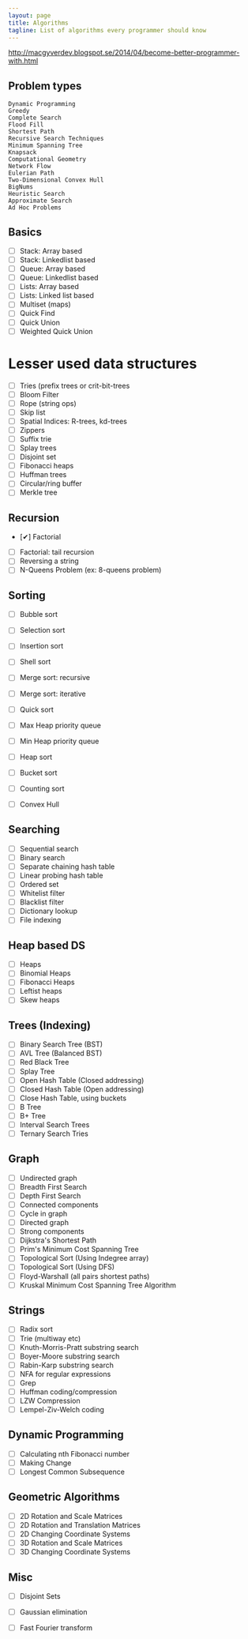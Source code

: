 ```yaml
---
layout: page
title: Algorithms
tagline: List of algorithms every programmer should know
---
```


http://macgyverdev.blogspot.se/2014/04/become-better-programmer-with.html

## Problem types

    Dynamic Programming
    Greedy
    Complete Search
    Flood Fill
    Shortest Path
    Recursive Search Techniques
    Minimum Spanning Tree
    Knapsack
    Computational Geometry
    Network Flow
    Eulerian Path
    Two-Dimensional Convex Hull
    BigNums
    Heuristic Search
    Approximate Search
    Ad Hoc Problems


## Basics

- [ ] Stack: Array based
- [ ] Stack: Linkedlist based
- [ ] Queue: Array based
- [ ] Queue: Linkedlist based
- [ ] Lists: Array based
- [ ] Lists: Linked list based
- [ ] Multiset (maps)
- [ ] Quick Find
- [ ] Quick Union
- [ ] Weighted Quick Union

# Lesser used data structures

- [ ] Tries (prefix trees or crit-bit-trees
- [ ] Bloom Filter
- [ ] Rope (string ops)
- [ ] Skip list
- [ ] Spatial Indices: R-trees, kd-trees
- [ ] Zippers
- [ ] Suffix trie
- [ ] Splay trees
- [ ] Disjoint set
- [ ] Fibonacci heaps
- [ ] Huffman trees
- [ ] Circular/ring buffer
- [ ] Merkle tree

## Recursion

- [✔] Factorial
- [ ] Factorial: tail recursion
- [ ] Reversing a string
- [ ] N-Queens Problem (ex: 8-queens problem)

## Sorting

- [ ] Bubble sort
- [ ] Selection sort
- [ ] Insertion sort
- [ ] Shell sort
- [ ] Merge sort: recursive
- [ ] Merge sort: iterative
- [ ] Quick sort
- [ ] Max Heap priority queue
- [ ] Min Heap priority queue
- [ ] Heap sort
- [ ] Bucket sort
- [ ] Counting sort
- [ ] Convex Hull


## Searching

- [ ] Sequential search
- [ ] Binary search
- [ ] Separate chaining hash table
- [ ] Linear probing hash table
- [ ] Ordered set
- [ ] Whitelist filter
- [ ] Blacklist filter
- [ ] Dictionary lookup
- [ ] File indexing

## Heap based DS

- [ ] Heaps
- [ ] Binomial Heaps
- [ ] Fibonacci Heaps
- [ ] Leftist heaps
- [ ] Skew heaps

## Trees (Indexing)

- [ ] Binary Search Tree (BST)
- [ ] AVL Tree (Balanced BST)
- [ ] Red Black Tree
- [ ] Splay Tree
- [ ] Open Hash Table (Closed addressing)
- [ ] Closed Hash Table (Open addressing)
- [ ] Close Hash Table, using buckets
- [ ] B Tree
- [ ] B+ Tree
- [ ] Interval Search Trees
- [ ] Ternary Search Tries

## Graph

- [ ] Undirected graph
- [ ] Breadth First Search
- [ ] Depth First Search
- [ ] Connected components
- [ ] Cycle in graph
- [ ] Directed graph
- [ ] Strong components
- [ ] Dijkstra's Shortest Path
- [ ] Prim's Minimum Cost Spanning Tree
- [ ] Topological Sort (Using Indegree array)
- [ ] Topological Sort (Using DFS)
- [ ] Floyd-Warshall (all pairs shortest paths)
- [ ] Kruskal Minimum Cost Spanning Tree Algorithm

## Strings

- [ ] Radix sort
- [ ] Trie (multiway etc)
- [ ] Knuth-Morris-Pratt substring search
- [ ] Boyer-Moore substring search
- [ ] Rabin-Karp substring search
- [ ] NFA for regular expressions
- [ ] Grep
- [ ] Huffman coding/compression
- [ ] LZW Compression
- [ ] Lempel-Ziv-Welch coding

## Dynamic Programming

- [ ] Calculating nth Fibonacci number
- [ ] Making Change
- [ ] Longest Common Subsequence

## Geometric Algorithms
- [ ] 2D Rotation and Scale Matrices
- [ ] 2D Rotation and Translation Matrices
- [ ] 2D Changing Coordinate Systems
- [ ] 3D Rotation and Scale Matrices
- [ ] 3D Changing Coordinate Systems

## Misc
- [ ] Disjoint Sets
- [ ] Gaussian elimination
- [ ] Fast Fourier transform


